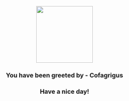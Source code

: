 <p align="center">
            <img src="https://raw.githubusercontent.com/PokeAPI/sprites/master/sprites/pokemon/563.png" width="150" height="150">
          </p>
          <h3 align="center">You have been greeted by - <b>Cofagrigus</b></h3>
          <h3 align="center">Have a nice day!</h3>
        
